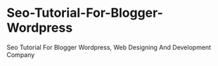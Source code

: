 # Seo-Tutorial-For-Blogger-Wordpress
Seo Tutorial For Blogger Wordpress, Web Designing  And  Development Company 
